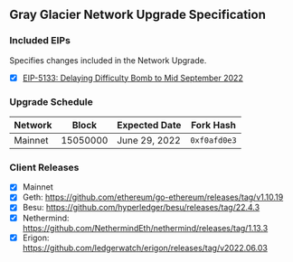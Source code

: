 ## Gray Glacier Network Upgrade Specification

### Included EIPs
Specifies changes included in the Network Upgrade.

- [x] [EIP-5133: Delaying Difficulty Bomb to Mid September 2022](https://eips.ethereum.org/EIPS/eip-5133)

### Upgrade Schedule

| Network | Block      | Expected Date | Fork Hash    |
| --------|------------|---------------|--------------|
| Mainnet | 15050000 | June 29, 2022 | `0xf0afd0e3` |

### Client Releases

 - [x]  Mainnet
   - [x]  Geth: https://github.com/ethereum/go-ethereum/releases/tag/v1.10.19
   - [x]  Besu: https://github.com/hyperledger/besu/releases/tag/22.4.3
   - [x]  Nethermind: https://github.com/NethermindEth/nethermind/releases/tag/1.13.3
   - [x]  Erigon: https://github.com/ledgerwatch/erigon/releases/tag/v2022.06.03
